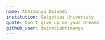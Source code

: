 ```yaml
---
name: Abhimanyu Dwivedi
institution: Galgotias University
quote: Don't give up on your dreams
github_user: dwivediabhimanyu
---
```

